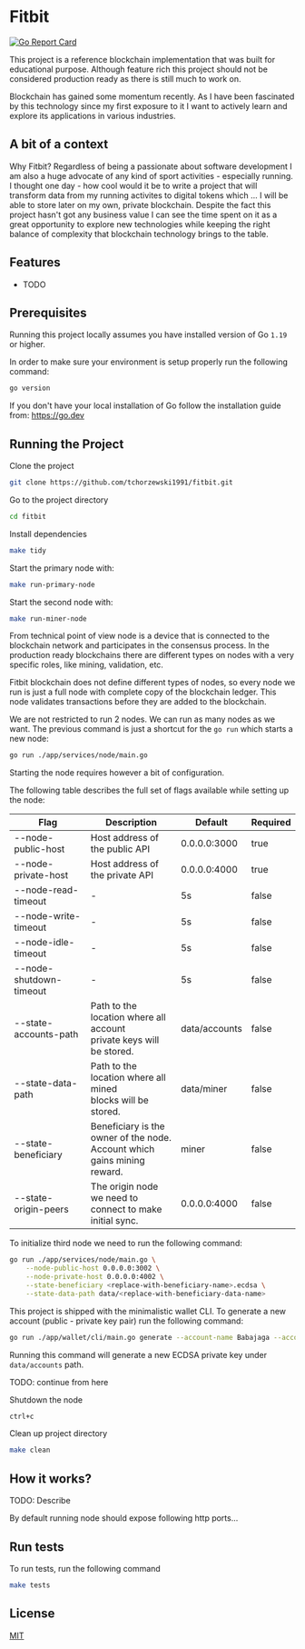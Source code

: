 # Fitbit

[![Go Report Card](https://goreportcard.com/badge/github.com/tchorzewski1991/fitbit)](https://goreportcard.com/report/github.com/tchorzewski1991/fitbit)

This project is a reference blockchain implementation that was built for educational purpose.
Although feature rich this project should not be considered production ready as there is still
much to work on.

Blockchain has gained some momentum recently. As I have been fascinated by this technology since
my first exposure to it I want to actively learn and explore its applications in various industries.


## A bit of a context

Why Fitbit? Regardless of being a passionate about software development I am also a huge advocate of any
kind of sport activities - especially running. I thought one day - how cool would it be to write a project
that will transform data from my running activites to digital tokens which ... I will be able to store later
on my own, private blockchain. Despite the fact this project hasn't got any business value I can see the time
spent on it as a great opportunity to explore new technologies while keeping the right balance of complexity
that blockchain technology brings to the table.

## Features

- TODO

## Prerequisites

Running this project locally assumes you have installed version of Go `1.19` or higher.

In order to make sure your environment is setup properly run the following command:

```bash
go version
```

If you don't have your local installation of Go follow the installation guide from: https://go.dev

## Running the Project

Clone the project

```bash
git clone https://github.com/tchorzewski1991/fitbit.git
```

Go to the project directory

```bash
cd fitbit
```

Install dependencies

```bash
make tidy
```

Start the primary node with:

```bash
make run-primary-node
```

Start the second node with:

```bash
make run-miner-node
```

From technical point of view node is a device that is connected to the blockchain network
and participates in the consensus process. In the production ready blockchains there are
different types on nodes with a very specific roles, like mining, validation, etc.

Fitbit blockchain does not define different types of nodes, so every node we run is just
a full node with complete copy of the blockchain ledger. This node validates transactions
before they are added to the blockchain.

We are not restricted to run 2 nodes. We can run as many nodes as we want.
The previous command is just a shortcut for the `go run` which starts a new
node:

```bash
go run ./app/services/node/main.go
```

Starting the node requires however a bit of configuration.

The following table describes the full set of flags available while setting up the node:

| Flag                    | Description                                                                   | Default       | Required |
|-------------------------|-------------------------------------------------------------------------------|---------------|----------|
| --node-public-host      | Host address of the public API                                                | 0.0.0.0:3000  | true     |
| --node-private-host     | Host address of the private API                                               | 0.0.0.0:4000  | true     |
| --node-read-timeout     | -                                                                             | 5s            | false    |
| --node-write-timeout    | -                                                                             | 5s            | false    |
| --node-idle-timeout     | -                                                                             | 5s            | false    |
| --node-shutdown-timeout | -                                                                             | 5s            | false    |
| --state-accounts-path   | Path to the location where all account <br/>private keys will be stored.      | data/accounts | false    |
| --state-data-path       | Path to the location where all mined <br/>blocks will be stored.              | data/miner    | false    |
| --state-beneficiary     | Beneficiary is the owner of the node. <br/>Account which gains mining reward. | miner         | false    |
| --state-origin-peers    | The origin node we need to <br/>connect to make initial sync.                 | 0.0.0.0:4000  | false    |

To initialize third node we need to run the following command:

```bash
go run ./app/services/node/main.go \
    --node-public-host 0.0.0.0:3002 \
    --node-private-host 0.0.0.0:4002 \
    --state-beneficiary <replace-with-beneficiary-name>.ecdsa \
    --state-data-path data/<replace-with-beneficiary-data-name>
```

This project is shipped with the minimalistic wallet CLI. To generate a new account (public - private
key pair) run the following command:

```bash
go run ./app/wallet/cli/main.go generate --account-name Babajaga --account-path data/accounts
```

Running this command will generate a new ECDSA private key under `data/accounts` path.

TODO: continue from here

Shutdown the node

```bash
ctrl+c
```

Clean up project directory

```bash
make clean
```

## How it works?

TODO: Describe

By default running node should expose following http ports...

## Run tests

To run tests, run the following command

```bash
make tests
```

## License

[MIT](https://choosealicense.com/licenses/mit/)

